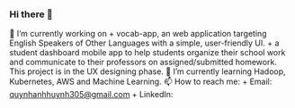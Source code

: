 ### Hi there 👋

<!--
**htqanh305/htqanh305** is a ✨ _special_ ✨ repository because its `README.md` (this file) appears on your GitHub profile.
-->


🔭 I’m currently working on 
      + vocab-app, an web application targeting English Speakers of Other Languages with a simple, user-friendly UI.
      + a student dashboard mobile app to help students organize their school work and communicate to their professors on assigned/submitted homework. This project is in the UX designing phase. 
🌱 I’m currently learning Hadoop, Kubernetes, AWS and Machine Learning. 
📫 How to reach me: 
      + Email: quynhanhhuynh305@gmail.com
      + LinkedIn: 
